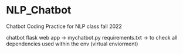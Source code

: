 # NLP_Chatbot
Chatbot Coding Practice for NLP class fall 2022

chatbot flask web app -> mychatbot.py
requirements.txt -> to check all dependencies used within the env (virtual enviorment)
